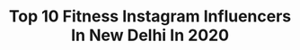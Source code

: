 ---
title: Top 10 Fitness Instagram Influencers In New Delhi In 2020
description: >-
  Find top fitness Instagram influencers in New Delhi in 2020. Most popular hashtags: #fitness #fashion #style #photography.
platform: Instagram
hits: 56
text_top: Discover the top-rated Instagram influencers on inBeat.
text_bottom: inBeat aggregates 56 Instagram influencers like this in New Delhi, India for you to connect with.
profiles:
  - username: "thedopeboyyyy"
    fullname: >-
      Sudhanshu Verma
    bio: >-
      Here to change the game of Fashion🚶‍♂️👟🕶 Menswear•Lifestyle•Fitness 📍New Delhi, India 🏆Creative Influencer Of 2020 Award🏆 📧 : vsudhanshu964@gmail.com
    location: "India"
    followers: 39853
    engagement: 630
    commentsToLikes: 0.155194
    id: ckf5qsnanafxo0j23820gmuyl
    verified: false
    hashtags: "#millnerco, #fashion, #ilysillystudio, #fun"
  - username: "styleawhileofficial"
    fullname: >-
      Shreya Jain
    bio: >-
      #shreyajain 👠 Fashion and Lifestyle Blogger 👗 Costume Stylist 🧘🏼‍♀️ Fitness Influencer 📍 New Delhi / Punjab 🇮🇳
    location: "India"
    followers: 165538
    engagement: 530
    commentsToLikes: 0.057408
    id: ck9wgrkyfuokp0j78wjzd69ae
    verified: true
    hashtags: "#shreyajain, #beautyinfluencer, #lifestyleblogger, #fitnessinfluencer"
  - username: "lipika.tiwari"
    fullname: >-
      Lipika Tiwari
    bio: >-
      A YOUNG DIGITAL ENTREPRENEUR Help people to find platform 🔥 Business developer
    location: "India"
    followers: 8013
    engagement: 785
    commentsToLikes: 0.038972
    id: ckap2hgt3yum10i78xw21stp9
    verified: false
    hashtags: "#indorepost, #model, #lordshiva, #hindutemple"
  - username: "imayeshakaur"
    fullname: >-
      Anjali
    bio: >-
      👸🏻Fashion / Blogger / influencer / YouTuber🔺 📩 Business enquiry DM or Mail 📍 New Delhi Twitter @imayeshakaur
    location: "India"
    followers: 179594
    engagement: 76
    commentsToLikes: 0.037616
    id: ckf5qlkpb9rsx0j2315656sva
    verified: false
    hashtags: "#love, #follow, #loveyourself, #fitnessjourney"
  - username: "muufatt_"
    fullname: >-
      Swarnima
    bio: >-
      Business Development💸 Data Analytics📈📊 New Delhi to 🇨🇦 ❤️
    location: "India"
    followers: 6949
    engagement: 1826
    commentsToLikes: 0.119096
    id: ck8wg7hblguy00j785tcnx2hy
    verified: false
    hashtags: "#posesforpictures, #canada, #staysafe, #instaphotography"
  - username: "pragya.acp"
    fullname: >-
      Pragya Anand
    bio: >-
      ACP Chanakyapuri, New Delhi district, Delhi Police DANIPS officer, UPSC CSE 2014 JNU, DU Notre Dame Academy, Patna For emergency Dial 112
    location: "India"
    followers: 45254
    engagement: 1811
    commentsToLikes: 0.018918
    id: ck9wefuddk2pw0j782k6rh44k
    verified: false
    hashtags: "#motivational, #ladycop, #staymotivated, #helpushelpyou"
  - username: "kiara.fulara"
    fullname: >-
      Kiara 👰🏻
    bio: >-
      👗|| FASHION 👜|| LIFESTYLE 🛵|| TRAVEL 🇮🇳|| NEW DELHI ( INDIA ) 📬|| DM or Mail Queries/Collabs 🔻SUBSCRIBE🔻
    location: "India"
    followers: 83211
    engagement: 1295
    commentsToLikes: 0.009950
    id: ck8werlb1ei8t0j789nw8tukn
    verified: false
    hashtags: "#halloween, #pose, #styleblogger, #style"
  - username: "nikhilsharmaa._"
    fullname: >-
      N I K H I L
    bio: >-
      📍New Delhi , IN Snapchat : niikhiil1 DM or email for business or collaboration 📥
    location: "India"
    followers: 22949
    engagement: 975
    commentsToLikes: 0.023207
    id: ck9wp305l7l0t0j783xjn34fr
    verified: false
    hashtags: "#reelitfeelit, #instareel, #reels, #fitness"
  - username: "thakur_jyotii"
    fullname: >-
      JYOTI THAKUR
    bio: >-
      🌴New Delhi 💁🏻‍♀️Certified Lifestyle and Fitness Coach 👩🏼‍💻 💁🏻‍♀️On a mission to Inspire and Transform people. 💁🏻‍♀️Dm/Mail me for Online Coaching ⬇️
    location: "India"
    followers: 104334
    engagement: 315
    commentsToLikes: 0.013355
    id: ck0u69bwh1cpt0i194tcnhlam
    verified: false
    hashtags: "#makavelimotivation, #fitness, #delhi, #fitgirlsguide"
  - username: "abhishek_berwal_"
    fullname: >-
      अभिषेक बेरवाल
    bio: >-
      DTU’22 | KV’18 | New Delhi
    location: "India"
    followers: 5004
    engagement: 1088
    commentsToLikes: 0.038669
    id: ckapav5r4xl800i7816ehskzo
    verified: false
    hashtags: "#love, #beautiful, #sunday, #picoftheday"
---